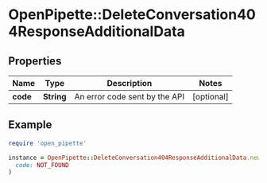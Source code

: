 # OpenPipette::DeleteConversation404ResponseAdditionalData

## Properties

| Name | Type | Description | Notes |
| ---- | ---- | ----------- | ----- |
| **code** | **String** | An error code sent by the API | [optional] |

## Example

```ruby
require 'open_pipette'

instance = OpenPipette::DeleteConversation404ResponseAdditionalData.new(
  code: NOT_FOUND
)
```

